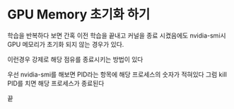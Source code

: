 # GPU Memory 초기화 하기

학습을 반복하다 보면 간혹 이전 학습을 끝내고 커널을 종료 시켰음에도 nvidia-smi시 GPU 메모리가 초기화 되지 않는 경우가 있다.

이런경우 강제로 해당 점유를 종료시키는 방법이 있다

우선 nvidia-smi를 해보면 PID라는 항목에 해당 프로세스의 숫자가 적혀있다
그럼 kill PID를 치면 해당 프로세스가 종료된다

끝
